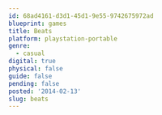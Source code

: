 ```yaml
---
id: 68ad4161-d3d1-45d1-9e55-9742675972ad
blueprint: games
title: Beats
platform: playstation-portable
genre:
  - casual
digital: true
physical: false
guide: false
pending: false
posted: '2014-02-13'
slug: beats
---
```


